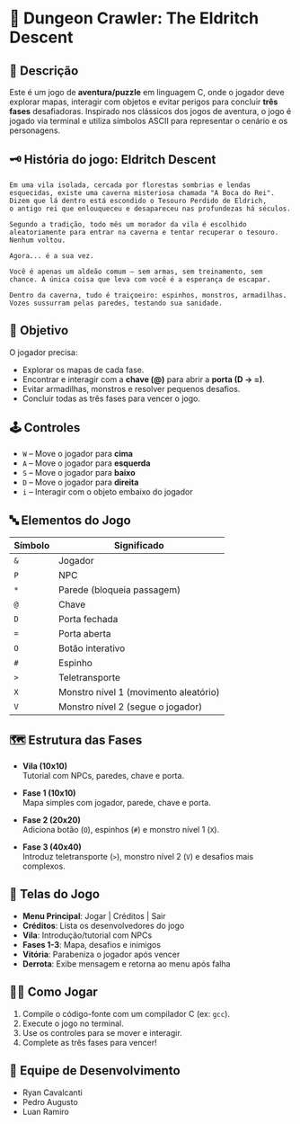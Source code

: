 # 👾 Dungeon Crawler: The Eldritch Descent

## 📖 Descrição

Este é um jogo de **aventura/puzzle** em linguagem C, onde o jogador deve explorar mapas, interagir com objetos e evitar perigos para concluir **três fases** desafiadoras. Inspirado nos clássicos dos jogos de aventura, o jogo é jogado via terminal e utiliza símbolos ASCII para representar o cenário e os personagens.

## 🗝️ História do jogo: Eldritch Descent

    Em uma vila isolada, cercada por florestas sombrias e lendas esquecidas, existe uma caverna misteriosa chamada "A Boca do Rei". 
    Dizem que lá dentro está escondido o Tesouro Perdido de Eldrich, 
    o antigo rei que enlouqueceu e desapareceu nas profundezas há séculos.

    Segundo a tradição, todo mês um morador da vila é escolhido aleatoriamente para entrar na caverna e tentar recuperar o tesouro. Nenhum voltou.

    Agora... é a sua vez.

    Você é apenas um aldeão comum — sem armas, sem treinamento, sem chance. A única coisa que leva com você é a esperança de escapar.

    Dentro da caverna, tudo é traiçoeiro: espinhos, monstros, armadilhas. Vozes sussurram pelas paredes, testando sua sanidade.

## 🎯 Objetivo

O jogador precisa:
- Explorar os mapas de cada fase.
- Encontrar e interagir com a **chave (@)** para abrir a **porta (D → =)**.
- Evitar armadilhas, monstros e resolver pequenos desafios.
- Concluir todas as três fases para vencer o jogo.

## 🕹️ Controles

- `W` – Move o jogador para **cima**
- `A` – Move o jogador para **esquerda**
- `S` – Move o jogador para **baixo**
- `D` – Move o jogador para **direita**
- `i` – Interagir com o objeto embaixo do jogador

## 🔤 Elementos do Jogo

| Símbolo | Significado                            |
|---------|----------------------------------------|
| `&`     | Jogador                                |
| `P`     | NPC                                     |
| `*`     | Parede (bloqueia passagem)              |
| `@`     | Chave                                   |
| `D`     | Porta fechada                           |
| `=`     | Porta aberta                            |
| `O`     | Botão interativo                        |
| `#`     | Espinho                                 |
| `>`     | Teletransporte                          |
| `X`     | Monstro nível 1 (movimento aleatório)   |
| `V`     | Monstro nível 2 (segue o jogador)       |

## 🗺️ Estrutura das Fases

- **Vila (10x10)**  
  Tutorial com NPCs, paredes, chave e porta.

- **Fase 1 (10x10)**  
  Mapa simples com jogador, parede, chave e porta.

- **Fase 2 (20x20)**  
  Adiciona botão (`O`), espinhos (`#`) e monstro nível 1 (`X`).

- **Fase 3 (40x40)**  
  Introduz teletransporte (`>`), monstro nível 2 (`V`) e desafios mais complexos.

## 🧩 Telas do Jogo

- **Menu Principal**: Jogar | Créditos | Sair  
- **Créditos**: Lista os desenvolvedores do jogo  
- **Vila**: Introdução/tutorial com NPCs  
- **Fases 1-3**: Mapa, desafios e inimigos  
- **Vitória**: Parabeniza o jogador após vencer  
- **Derrota**: Exibe mensagem e retorna ao menu após falha

## 🧑‍💻 Como Jogar

1. Compile o código-fonte com um compilador C (ex: `gcc`).
2. Execute o jogo no terminal.
3. Use os controles para se mover e interagir.
4. Complete as três fases para vencer!

## 👥 Equipe de Desenvolvimento

- Ryan Cavalcanti  
- Pedro Augusto
- Luan Ramiro
